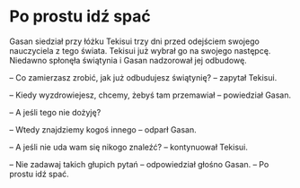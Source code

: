 # Po prostu idź spać

Gasan siedział przy łóżku Tekisui trzy dni przed odejściem swojego nauczyciela z tego świata. Tekisui już wybrał go na swojego następcę.
Niedawno spłonęła świątynia i Gasan nadzorował jej odbudowę.

– Co zamierzasz zrobić, jak już odbudujesz świątynię? – zapytał Tekisui.

– Kiedy wyzdrowiejesz, chcemy, żebyś tam przemawiał – powiedział Gasan.

– A jeśli tego nie dożyję?

– Wtedy znajdziemy kogoś innego – odparł Gasan.

– A jeśli nie uda wam się nikogo znaleźć? – kontynuował Tekisui.

– Nie zadawaj takich głupich pytań – odpowiedział głośno Gasan. – Po prostu idź spać.

